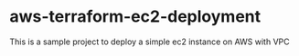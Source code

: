 # aws-terraform-ec2-deployment
This is a sample project to deploy a simple ec2 instance on AWS with VPC
